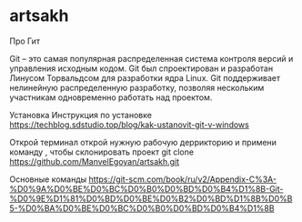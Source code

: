 # artsakh
Про Гит 

Git – это самая популярная распределенная система контроля версий и управления исходным кодом.
Git был спроектирован и разработан Линусом Торвальдсом для разработки ядра Linux. Git поддерживает нелинейную распределенную разработку, позволяя нескольким участникам одновременно работать над проектом. 

Установка
Инструкция по установке
https://techblog.sdstudio.top/blog/kak-ustanovit-git-v-windows

Открой терминал
открой нужную рабочую деррикторию и примени команду , чтобы склонировать проект 
git clone https://github.com/ManvelEgoyan/artsakh.git

Основные команды
https://git-scm.com/book/ru/v2/Appendix-C%3A-%D0%9A%D0%BE%D0%BC%D0%B0%D0%BD%D0%B4%D1%8B-Git-%D0%9E%D1%81%D0%BD%D0%BE%D0%B2%D0%BD%D1%8B%D0%B5-%D0%BA%D0%BE%D0%BC%D0%B0%D0%BD%D0%B4%D1%8B

